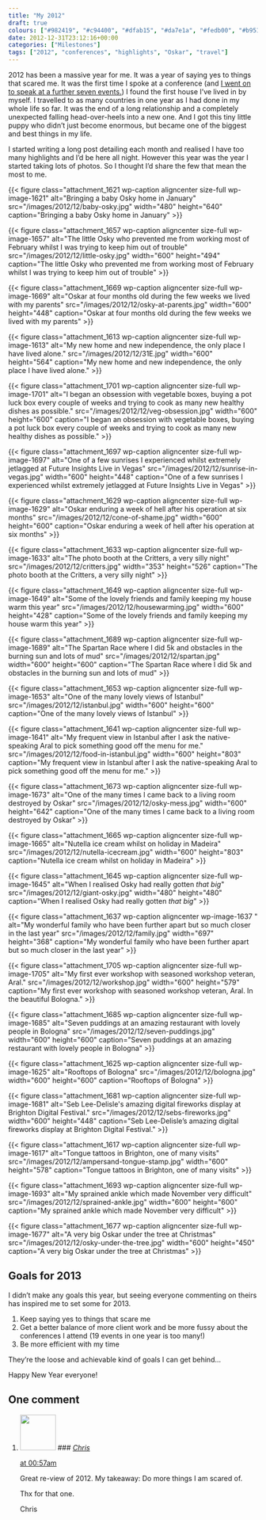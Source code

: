 ```yaml
---
title: "My 2012"
draft: true
colours: ["#982419", "#c94400", "#dfab15", "#da7e1a", "#fedb00", "#b9510e", "#cd1f1f"]
date: 2012-12-31T23:12:16+00:00
categories: ["Milestones"]
tags: ["2012", "conferences", "highlights", "Oskar", "travel"]
---
```


2012 has been a massive year for me. It was a year of saying yes to things that scared me. It was the first time I spoke at a conference (and [I went on to speak at a further seven events.](http://laurakalbag.wpengine.com/conferences/ "Conferences")) I found the first house I’ve lived in by myself. I travelled to as many countries in one year as I had done in my whole life so far. It was the end of a long relationship and a completely unexpected falling head-over-heels into a new one. And I got this tiny little puppy who didn’t just become enormous, but became one of the biggest and best things in my life.

I started writing a long post detailing each month and realised I have too many highlights and I’d be here all night. However this year was the year I started taking lots of photos. So I thought I’d share the few that mean the most to me.

{{< figure class="attachment_1621 wp-caption aligncenter size-full wp-image-1621" alt="Bringing a baby Osky home in January" src="/images/2012/12/baby-osky.jpg" width="480" height="640"  caption="Bringing a baby Osky home in January" >}}

{{< figure class="attachment_1657 wp-caption aligncenter size-full wp-image-1657" alt="The little Osky who prevented me from working most of February whilst I was trying to keep him out of trouble" src="/images/2012/12/little-osky.jpg" width="600" height="494"  caption="The little Osky who prevented me from working most of February whilst I was trying to keep him out of trouble" >}}

{{< figure class="attachment_1669 wp-caption aligncenter size-full wp-image-1669" alt="Oskar at four months old during the few weeks we lived with my parents" src="/images/2012/12/osky-at-parents.jpg" width="600" height="448"  caption="Oskar at four months old during the few weeks we lived with my parents" >}}

{{< figure class="attachment_1613 wp-caption aligncenter size-full wp-image-1613" alt="My new home and new independence, the only place I have lived alone." src="/images/2012/12/31E.jpg" width="600" height="564"  caption="My new home and new independence, the only place I have lived alone." >}}

{{< figure class="attachment_1701 wp-caption aligncenter size-full wp-image-1701" alt="I began an obsession with vegetable boxes, buying a pot luck box every couple of weeks and trying to cook as many new healthy dishes as possible." src="/images/2012/12/veg-obsession.jpg" width="600" height="600"  caption="I began an obsession with vegetable boxes, buying a pot luck box every couple of weeks and trying to cook as many new healthy dishes as possible." >}}

{{< figure class="attachment_1697 wp-caption aligncenter size-full wp-image-1697" alt="One of a few sunrises I experienced whilst extremely jetlagged at Future Insights Live in Vegas" src="/images/2012/12/sunrise-in-vegas.jpg" width="600" height="448"  caption="One of a few sunrises I experienced whilst extremely jetlagged at Future Insights Live in Vegas" >}}

{{< figure class="attachment_1629 wp-caption aligncenter size-full wp-image-1629" alt="Oskar enduring a week of hell after his operation at six months" src="/images/2012/12/cone-of-shame.jpg" width="600" height="600"  caption="Oskar enduring a week of hell after his operation at six months" >}}

{{< figure class="attachment_1633 wp-caption aligncenter size-full wp-image-1633" alt="The photo booth at the Critters, a very silly night" src="/images/2012/12/critters.jpg" width="353" height="526"  caption="The photo booth at the Critters, a very silly night" >}}

{{< figure class="attachment_1649 wp-caption aligncenter size-full wp-image-1649" alt="Some of the lovely friends and family keeping my house warm this year" src="/images/2012/12/housewarming.jpg" width="600" height="428"  caption="Some of the lovely friends and family keeping my house warm this year" >}}

{{< figure class="attachment_1689 wp-caption aligncenter size-full wp-image-1689" alt="The Spartan Race where I did 5k and obstacles in the burning sun and lots of mud" src="/images/2012/12/spartan.jpg" width="600" height="600"  caption="The Spartan Race where I did 5k and obstacles in the burning sun and lots of mud" >}}

{{< figure class="attachment_1653 wp-caption aligncenter size-full wp-image-1653" alt="One of the many lovely views of Istanbul" src="/images/2012/12/istanbul.jpg" width="600" height="600"  caption="One of the many lovely views of Istanbul" >}}

{{< figure class="attachment_1641 wp-caption aligncenter size-full wp-image-1641" alt="My frequent view in Istanbul after I ask the native-speaking Aral to pick something good off the menu for me." src="/images/2012/12/food-in-istanbul.jpg" width="600" height="803"  caption="My frequent view in Istanbul after I ask the native-speaking Aral to pick something good off the menu for me." >}}

{{< figure class="attachment_1673 wp-caption aligncenter size-full wp-image-1673" alt="One of the many times I came back to a living room destroyed by Oskar" src="/images/2012/12/osky-mess.jpg" width="600" height="642"  caption="One of the many times I came back to a living room destroyed by Oskar" >}}

{{< figure class="attachment_1665 wp-caption aligncenter size-full wp-image-1665" alt="Nutella ice cream whilst on holiday in Madeira" src="/images/2012/12/nutella-icecream.jpg" width="600" height="803"  caption="Nutella ice cream whilst on holiday in Madeira" >}}

{{< figure class="attachment_1645 wp-caption aligncenter size-full wp-image-1645" alt="When I realised Osky had really gotten *that big*" src="/images/2012/12/giant-osky.jpg" width="480" height="480"  caption="When I realised Osky had really gotten *that big*" >}}

{{< figure class="attachment_1637 wp-caption aligncenter  wp-image-1637  " alt="My wonderful family who have been further apart but so much closer in the last year" src="/images/2012/12/family.jpg" width="697" height="368"  caption="My wonderful family who have been further apart but so much closer in the last year" >}}

{{< figure class="attachment_1705 wp-caption aligncenter size-full wp-image-1705" alt="My first ever workshop with seasoned workshop veteran, Aral." src="/images/2012/12/workshop.jpg" width="600" height="579"  caption="My first ever workshop with seasoned workshop veteran, Aral. In the beautiful Bologna." >}}

{{< figure class="attachment_1685 wp-caption aligncenter size-full wp-image-1685" alt="Seven puddings at an amazing restaurant with lovely people in Bologna" src="/images/2012/12/seven-puddings.jpg" width="600" height="600"  caption="Seven puddings at an amazing restaurant with lovely people in Bologna" >}}

{{< figure class="attachment_1625 wp-caption aligncenter size-full wp-image-1625" alt="Rooftops of Bologna" src="/images/2012/12/bologna.jpg" width="600" height="600"  caption="Rooftops of Bologna" >}}

{{< figure class="attachment_1681 wp-caption aligncenter size-full wp-image-1681" alt="Seb Lee-Delisle's amazing digital fireworks display at Brighton Digital Festival." src="/images/2012/12/sebs-fireworks.jpg" width="600" height="448"  caption="Seb Lee-Delisle’s amazing digital fireworks display at Brighton Digital Festival." >}}

{{< figure class="attachment_1617 wp-caption aligncenter size-full wp-image-1617" alt="Tongue tattoos in Brighton, one of many visits" src="/images/2012/12/ampersand-tongue-stamp.jpg" width="600" height="578"  caption="Tongue tattoos in Brighton, one of many visits" >}}

{{< figure class="attachment_1693 wp-caption aligncenter size-full wp-image-1693" alt="My sprained ankle which made November very difficult" src="/images/2012/12/sprained-ankle.jpg" width="600" height="600"  caption="My sprained ankle which made November very difficult" >}}

{{< figure class="attachment_1677 wp-caption aligncenter size-full wp-image-1677" alt="A very big Oskar under the tree at Christmas" src="/images/2012/12/osky-under-the-tree.jpg" width="600" height="450"  caption="A very big Oskar under the tree at Christmas" >}}

## Goals for 2013

I didn’t make any goals this year, but seeing everyone commenting on theirs has inspired me to set some for 2013.


1. Keep saying yes to things that scare me
2. Get a better balance of more client work and be more fussy about the conferences I attend (19 events in one year is too many!)
3. Be more efficient with my time

They’re the loose and achievable kind of goals I can get behind…

Happy New Year everyone!

## One comment

<ol class="commentlist">
	<li class="comment even thread-even depth-1" id="li-comment-434">
			<div class="comment-author vcard">
			<img alt='' src='https://secure.gravatar.com/avatar/82a1cdd4314008ec3ebb8be0f1865ab9?s=72&amp;d=mm&amp;r=g' srcset='https://secure.gravatar.com/avatar/82a1cdd4314008ec3ebb8be0f1865ab9?s=144&amp;d=mm&amp;r=g 2x' class='avatar avatar-72 photo' height='72' width='72' />
### <cite class="fn"><a href='http://www.einstern.at' rel='external nofollow' class='url'>Chris</a></cite>
		</div>
		<aside class="comment-meta commentmetadata"><p><a href="#comment-434"><time datetime="2013-01-01T00:57:26+00:00" pubdate class="published">
		 at <span class="hours">00:57am</span></time></a></p>
	</aside>
	<div class="comment-entry">
		<p>Great re-view of 2012. My takeaway: Do more things I am scared of.

Thx for that one.

Chris</p>	</div>
</li>
</ol>
